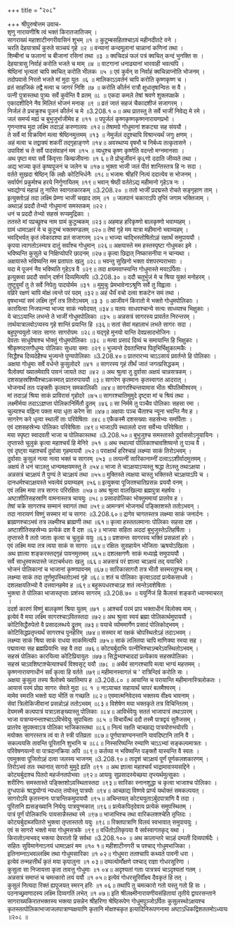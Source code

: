 +++
title = "२०८"

+++
श्रीपुरुषोत्तम उवाच-  
शृणु नारायणीश्रि त्वं भक्तं किरातजातिजम् ।  
सागराख्यं महाशाटीनगरीवासिनं शुभम् ॥१ ॥
कुटुम्बसहितश्चाऽयं महीनदीतटे वने ।  
चरति देहयात्रार्थं कुरुते सञ्चयं गृहे ॥२ ॥
वन्यानां कन्दमूलानां चान्नानां कणिनां तथा ।  
शिम्बीनां च फलानां च बीजानां रसिनां तथा ॥३ ॥
क्वचिदन्नं फलं पत्रं क्वचित् कन्दं भुनक्ति सः ।  
देहयात्रासु निर्वाहं करोति भजते च माम् ॥४ ॥
वाटगानां धनाढ्यानां भारवाही भवत्यपि ।  
श्रेष्ठिनां भृत्यतां चापि क्वचित् करोति भीलकः ॥५ ॥
एवं कुर्वन् स निर्वाहं क्वचिन्नाप्नोति भोजनम् ।  
तदोपवासे निरतो भजते मां मुदा युतः ॥६ ॥
मालिकाऽऽवर्तनं चापि करोति कृष्णकृष्ण च ।  
व्रतं साहजिकं तद्वै मत्वा च जागरं निशि ॥७ ॥
करोति कीर्तनं रात्रौ क्षुधातृषान्वितः स वै ।  
पत्नी पुत्रास्तथा पुत्र्यः सर्वे कुर्वन्ति वै व्रतम् ॥८ ॥
एकदा कमले तेषां श्रवणे शुक्लपक्षके ।  
एकादशीदिने नैव मिलितं भोजनं मनाक् ॥९ ॥
व्रतं जातं सहजं चैकादशीजं सजागरम् ।  
निर्जलं ते प्रचक्रुश्च पूजनं कीर्तनं च मे ॥3.208.१ ०॥
अथ प्रातस्तु ते सर्वे भाजीं निवेद्य मे रमे ।  
जलं समर्प्य मह्यं च बुभुजुर्भाजीमेव ह ॥११ ॥
पपुर्जलं कृष्णकृष्णकृष्णनारायणप्रभो ।  
गृणन्तश्च मुदा लक्ष्मि तदाऽहं करुणालयः ॥१२॥
तेषामग्रे गोधुमानां शकट्या सह संययौ ।  
ते सर्वे मां विक्रयिणं मत्वा श्रेष्ठिनमुत्तमम् ॥१३ ॥
नेमुर्जलं ददुश्चापि विश्रान्त्यर्थं जगुः क्षणम् ।  
अहं मत्वा च तद्वाक्यं शकरीं तद्गृहाङ्गणे ॥१४॥
अवस्थाप्य वृषभौ च निर्बध्य तत्कृतासने ।  
उपाविशं च ते सर्वे पादसंवाहनं मम ॥१५ ॥
व्यधुश्च कृष्ण कृष्णेति वदन्तो मग्नमानसाः ।  
अथ पृष्टा मया सर्वे किंवृत्ताः किम्प्रजीवनाः ॥१ ६॥
ते प्रोचुर्जीवनं कृ६णो ददाति जीव्यते तथा ।  
अद्य भाज्या कृतं कृष्यपूजनं च जलेन च ॥१७॥
भुक्ता भाजी जलं पीतं शान्तिस्तत्र हि नः सदा ।  
वर्तते सुखदा श्रेष्ठिन् किं लक्षैः कोटिभिर्धनैः ॥१८॥
भजामः श्रीहरिं नित्यं ददात्येव स भोजनम् ।  
सर्वार्पणं प्रकुर्मश्च हरये निर्गुणायितम् ॥१९॥
भवान् श्रेष्ठी वर्ततेऽद्य महीमानो गृहेऽत्र नः ।  
भवद्योग्यं महान्नं तु नास्ति स्वागतकारकम् ॥3.208.२० ॥
ततो भाजीं प्रदद्मस्ते रोचते सङ्गृहाण ताम् ।  
इत्युक्तोऽहं तदा लक्ष्मि प्रेम्णा भाजीं चखाद ताम् ॥१ ॥
जलपानं चकाराऽपि तृप्तिं जगाम भक्तिजाम् ।  
अथाऽहं प्रददौ तेभ्यो गोधुमानां समस्तकम् ॥२२।  
धनं च प्रददौ तेभ्यो सहस्रं रूप्यमुद्रिकाः ।  
ततस्ते मां पप्रच्छुश्च नाम ग्रामं कुटुम्बकम् ॥२३॥
अहमाह हरिकृष्णो बालकृष्णो भवाम्यहम् ।  
ग्रामं धामाऽक्षरं मे च कुटुम्बं भक्तमण्डलम् ॥२०॥
तेषां गृहे मम यात्रा महीमानो भवाम्यहम् ।  
भवद्भिर्यत् कृतं त्वेकादश्या व्रतं सजागरम् ॥२५॥
भाज्या चाद्भिस्तोषितोऽहं रक्षार्थं समुपाययौ ।  
कृपया त्वागतोऽस्म्यत्र दातुं सर्वांश्च गोधुमान् ॥२६॥
अक्षयास्ते मम हस्तस्पृष्टा गोधुमका इमे ।  
भविष्यन्ति कुसुले च निक्षिप्योपरि छादनम् ॥२७॥
कृत्वा छिद्रात् निष्कासनीया न चान्यथा ।  
अक्षयास्ते भविष्यन्ति मम प्रतापतः खलु ॥२८॥
भवन्तु सुखिनो भक्ता वंशपरम्पराभवाः ।  
यदा मे पूजनं नैव भविष्यति गृहेऽत्र वै ॥२९॥
तदा क्षयमवाप्स्यन्ति गोधुमास्ते मयाऽर्पिताः ।  
इत्युक्त्वा प्रददौ सर्वान् दर्शनं दिव्यमित्यपि ॥3.208.३० ॥
ददौ चतुर्भुजं मे च श्रिया युक्तं मनोहरम् ।  
तुष्टुवुर्मां तु ते सर्वे निपेतुः पादयोर्मम ॥३१ ॥
मुमुचुः प्रेमभावेनाऽश्रूणि सर्वे तु विह्वलाः ।  
वव्रिरे रक्षणं चापि मोक्षं त्वन्ते परं पदम् ॥३२॥
अहं धैर्यं वचो दत्वा शकटेन समं तथा ।  
वृषभाभ्यां समं लक्ष्मि तूर्णं तत्र तिरोऽभवम् ॥३ ३ ॥
आजीवनं किरातो मे भक्तो गोधुमपोलिकाः ।  
कारयित्वा निजपत्न्या भाज्या साकं न्यवेदयत् ॥३४॥
यतयः साधवश्चान्ये सत्यः साध्व्यश्च भिक्षुकाः ।  
ये चाऽऽयान्ति लभन्ते ते भाजीं गोधुमपोलिकाः ॥३५ ॥
अन्नसत्रं सागरस्य प्रावर्तत निरन्तरम् ।  
तार्थयात्रालवोऽप्यस्य गृहे शान्तिं प्रयान्ति हि ॥३६॥
सतां सेवां महालाभं लभते सागरः सदा ।  
बहुपुण्ययुतो जातः सागरः सागरोपमः ॥२८॥
यद्गृहे मुनयो यान्ति देवप्रसादभोजिनः ।  
देवताः साधुवेषाश्च भोक्तुं गोधुमपोलिकाः ॥३८ ॥
मत्वा प्रसादं दिव्यं च समायान्ति हि भिक्षुकाः ।  
श्रीकृष्णदत्तगौधुम्यः पोलिकाः सुधया समाः ॥२९॥
भुज्यन्ते देवताभिश्च पितृभिर्भिक्षुकात्मकैः ।  
सिद्धैश्च दिव्यदेहैश्च भुज्यन्ते पुण्यपोलिकाः ॥3.208.४०॥
प्रातरारभ्य चाऽऽसायं प्रवर्तन्ते हि पोलिकाः ।  
अक्षया गोधुमाः सर्वे वर्धन्ते कुसुलोदरे ॥४१ ॥
सागरस्य गृहं तीर्थं जातं जगत्प्रसिद्धकम् ।  
त्रैलोक्यां ख्यातमेवापि पावनं जायते तदा ॥४२ ॥
अथ श्रुत्वा तु दुर्वासा अक्षयं चान्नसत्रकम् ।  
दशसाहस्रशिष्यैश्चाऽकस्मात् प्रातरुपाययौ ॥३॥
सागरेण कृतमानः कृतस्वागत आदरात् ।  
भोजनार्थं ततः पङ्क्तीः कृतवान् समकालिकीः ॥४४॥
सागरश्चिन्तयामास भीतः श्रीपतिमीश्वरम् ।  
मां तदाऽहं श्रिया साकं प्राविरासं गृहोदरे ॥४५॥
सागरश्चातिमुमुदे दृष्ट्वा मां च श्रियं तथा ।  
लक्ष्मीर्मया तदाऽऽज्ञप्ता पोलिकानिर्मितौ द्रुतम् ॥४६॥
सा निर्ममे तु पञ्चैव पोलिकाः सहसा रमा ।  
चुल्याश्च वह्निना पक्ता मया धृता करेण सा ॥४७॥
अक्षयाः पञ्च चैताश्च न्यूना भवन्ति नैव ह ।  
सागरेण करे धृत्वा स्थालीं ताः परिवेषिताः ॥४८॥
एकैकस्मै दशसख्याः सहस्रेभ्यः समर्पिताः ।  
एवं दशसहस्रेभ्यः पोलिकाः परिवेषिताः ॥४९॥
भाजाऽपि स्थालतो दत्ता सर्वेभ्यः परिवेषिता ।  
मया स्पृष्टा स्वादवती भाजा च पोलिकास्तथा ॥3.208.५०॥
बुभुजुश्च समस्तास्ते दुर्वाससोऽनुयायिनः ।  
तृप्तास्ते चुलुकं कृत्वा महाश्चर्यं हि मेनिरे ॥५१ ॥
अथ स्थाल्यां पोलिकाश्चावशिष्यन्ते तु पञ्च वै ।  
एवं दृष्ट्वा महाश्चर्यं दुर्वासा गृहमाययौ ॥५२॥
पराक्षार्थं हरिश्चाहं लक्ष्म्या साकं तिरोऽभवम् ।  
दुर्वासाः कुसुलं नत्वा नत्वा भक्तं च सागरम् ॥५३ ॥
तत्पत्नीं सारिकानाम्नीं दत्वाऽऽशीर्वादमुत्तमम् ।  
अक्षयं ते धनं चाऽस्तु धान्यमक्षयमस्तु ते ॥५४॥
भाजा ते चाऽक्षयाऽप्यस्तु श्रद्धा तेऽस्तु तथाऽक्षया ।  
अन्नसत्रं चाऽक्षयं तै पुण्यं ते चाऽक्षयं तथा ॥५५॥
मुक्तिस्ते त्वक्षया चास्तु भक्तिस्ते चाऽक्षयाऽपि च ।  
दानधर्मश्चाऽक्षयस्ते भवत्वेवं प्रयाम्यहम् ॥५६॥
इत्युक्त्वा पूजितश्चातिप्रसन्नः प्रययौ वनम् ।  
एवं लक्ष्मि मया तत्र सागरः परिरक्षितः ॥५७॥
अथ श्रुत्वा वालखिल्या ब्रह्मपुत्रा महर्षयः ।  
अष्टाशीतिसहस्राणि वामनास्तत्र चाययुः ॥५८॥
प्रसादपोलिका भोक्तुममायां प्रातरेव ह ।  
तेषां चक्रे सागरश्च सम्मानं स्वागतं तथा ॥५९॥
आमन्त्रणं भोजनार्थं पङ्क्तिशस्ते ततोऽभवन् ।  
तदा नारायणं विष्णुं सस्मार मां च सागरः ॥3.208.६०॥
द्रागेव चागतस्तत्र लक्ष्म्या साकं जनार्दनः ।  
ब्राह्मणश्चाऽभवं तत्र लक्ष्मीश्च ब्राह्मणी तथा ॥६१॥
कृत्वा हस्ततलमानाः पोलिकाः सहसा दश ।  
अष्टाशीतिसहस्रेभ्यः प्रत्येकं दश वै दश ॥६२॥
भाजया सहिता अददां बुभुजुस्तेऽतिहर्षिताः ।  
तृप्तास्ते वै ततो जाताः कृत्वा च चुलुकं ययुः ॥६३॥
प्रशसन्तः सागरस्य भक्तिं प्रसन्नतां हरेः ।  
एवं लक्ष्मि मया तत्र त्वया साकं स सागरः ॥६४॥
रक्षितः सुसहायेन भोजिताः ऋषयोऽखिलाः ।  
अथ ज्ञात्वा शङ्करस्तद्गृहं पावनमुत्तमम् ॥६५॥
दशलक्षगणैः साकं मध्याह्ने समुपाययौ ।  
सर्वे साधुस्वरूपास्ते जटाचर्मधराः खलु ॥६६॥
अन्नसत्रं परं ज्ञात्वा चाऽक्षयं तद् ययाचिरे ।  
भोजनं पोलिकानां च भाजानां कृष्णपावनम् ॥६७॥
सारिकासागरौ तत्र भीतौ सस्मरतुश्च माम् ।  
लक्ष्म्या साकं तदा तूर्णमुपस्थितोऽभवं गृहे ॥६८॥
शतं च पोलिकाः कृत्वाऽददां प्रत्येकसाधवे ।  
दशलक्षयतिभ्यो वै दत्तवानहमेव ह ॥६९॥
बहुरूपधरश्चाऽह शतं त्वन्तेऽवशेषिताः ।  
भुक्त्वा ते पोलिका भाजास्तृप्ताः प्रशंस्य सागरम् ॥3.208.७० ॥
ययुर्निजं हि कैलासं शङ्करो ध्यानमाचरत् ।  
ददर्श कारणं विष्णुं बालकृष्णं श्रिया युतम् ॥७१ ॥
आश्चर्यं परमं प्राप भक्ताधीनं विलोक्य माम् ।  
इत्येवं वै मया लक्ष्मि सागरश्चाऽवितस्तदा ॥७२॥
अथ श्रुत्वा स्वयं ब्रह्मा पोलिकार्थमुपाययौ ।  
कोटिसिद्धैरुपेतो वै प्रसादलब्धये द्रुतम् ॥७३॥
ययाचे व्योममार्गेण प्रसादं पोलिकोद्भवम् ।  
कोटिसिद्धप्रतृप्त्यर्थं सागरश्च पुनर्हरिम् ॥७४॥
सस्मार मां रक्षकं चोपस्थितोऽहं तदाऽभवम् ।  
लक्ष्म्या साकं श्रिया साकं राधया साकमित्यपि ॥७५॥
साकं ललितया चापि माणिक्या रमया सह ।  
पद्मावत्या सह ब्रह्मप्रियाभिः सह वै तदा ॥७६॥
कोट्यर्बुदाभिः पत्नीभिश्चाऽम्बरेऽवस्थितोऽभवम् ।  
सहस्रं पोलिकाः कारयित्वा कोटिप्रियायुतः ॥७७॥
सिद्धेभ्यश्चाददां प्रत्येकाय सहस्रपोलिकाः ।  
सहस्रं चाऽवशिष्टाश्चेत्याश्चर्यं विश्वसृट् ययौ ॥७८ ॥
अथैवं सागरश्चापि मत्वा भाग्यं महत्तमम् ।  
कृष्णनारायणाधीनं सर्वं कृत्वा हि वर्तते ॥७९॥
महीमानस्वागतं च ' रात्रिन्दिवं करोति सः ।  
अक्षया कुसुला तस्य त्रैलोक्ये ख्यातिमाप ह ॥3.208.८० ॥
आयान्ति च परायान्ति महीमानास्त्रिलोकतः ।  
आयासं परमं प्रोह्य सागरः सेवते मुदा ॥८ १ ॥
नाऽयाचत सहायार्थं चापरं बलमैश्वरम् ।  
मामेव स्मरति भक्तो यदा भीतिं स गच्छति ॥८२॥
एवमात्मनिवेदस्य भक्तस्य वीक्ष्य भावनाम् ।  
सेवां त्रिलोकिजीवानां प्रसन्नोऽहं ततोऽभवम् ॥८३॥
विशेषेण मया भक्तकृते तत्र विचिन्तितम् ।  
देयमस्मै कल्पपात्रं यत्राऽसङ्ख्यास्तु पोलिकाः ॥८४॥
आविर्भवेयुः सततं भाजापात्रं तथाऽपरम् ।  
भाजा यत्राप्यनन्ताश्चाऽऽविर्भवेयुः सुपाचिताः ॥८५ ॥
विचार्येत्थं ददौ तस्मै पात्रद्वयं सुतैजसम् ।  
प्रातरेव सुपक्त्वाऽत्र पोलिका भाजिकास्तथा ॥८६॥
नित्यं रक्षति चाच्छाद्य पात्रयोरुभयोरपि ।  
मयोक्तः सागरस्तत्र त्वं वा ते स्त्री पतिव्रता ॥८७॥
पूर्णपात्राण्यनन्तानि यावदिष्टानि तानि वै ।  
सकल्पयसि तावन्ति पूरितानि शुभानि च ॥८८॥
निस्सरिष्यन्ति रम्याणि चाऽऽभ्यां सङ्कल्पमात्रतः ।  
परिवेषणयत्नो वा पात्रदानक्रिया अपि ॥८९॥
कर्तव्या न भविष्यन्ति पङ्क्तौ यास्यन्ति वै स्वतः ।  
एवमुक्त्वा पूजितोऽहं दत्वा जलस्य भाजनम् ॥3.208.९०॥
तादृशं चाऽक्षयं पूर्णं पूर्णकलशकारणम् ।  
तिरोऽभवं ततः स्थानात् सागरो मुमुदे ह्यति ॥९१ ॥
अथ ज्ञात्वा महाश्चर्यं भाद्रामावास्यसद्दिने ।  
कोट्यर्बुदाश्च पितरो महर्जनतपोभवाः ॥९२॥
आययुः सुप्रसादस्येच्छया तृप्त्यर्थमुत्सुकाः ।  
शरीरिणः समस्तास्ते पङ्क्तिशोऽवस्थितास्तदा ॥९३॥
सारिका स्नानशुद्धा च कृत्वा भाजाश्च पोलिकाः ।  
दुग्धपाकं श्राद्धयोग्यं न्यधात् तयोस्तु पात्रयोः ॥९४॥
आच्छाद्य विष्णवे प्रार्प्य यथोक्तं समकल्पयत् ।  
सागरोऽपि कृतस्नानः पात्रान्तिकमुपाययौ ॥९५॥
अचिन्तयत् कोट्ययुताऽर्बुदपात्राणि वै तदा ।  
पूरितानि ह्यसङ्ख्यानि निर्ययुः पात्रयुग्मकात् ॥९६॥
प्रत्येकपितृदेवाय प्रत्येकं समुपस्थितम् ।  
पात्रं पूर्णं पोलिकाभिः पायसान्नैस्तथा रमे ॥९७॥
भाजाभिश्च तथा वारिकलशश्चेति तृप्तिदः ।  
कोट्यर्बुदाब्जपितरो भुक्त्वा तृप्तास्ततो ययुः ॥९८॥
रिक्तपात्राणि विलयं स्वभावात् समुपाययुः ।  
एवं स सागरो भक्तो मया गोधुमसत्रके ॥९९॥
वर्धितोऽतिकृपया वै सर्वस्वागतकृद् यथा ।  
किरातोऽन्वभवद् भक्त्या देवरातो हि सर्वथा ॥3.208.१०० ॥
अथ कालान्तरे चाऽहं दम्पती दिव्यपार्षदैः ।  
सहितः सुविमानेनाऽनयं धामाऽक्षरं मम ॥१० १॥
महीशाटीनगरी च पश्चाद् गोधुमभाजिका ।  
इतिनाम्नाऽभवल्लक्ष्मि तथा गोधुमसारिका ॥१ ०२॥
गोधुमरा ततश्चापि कथ्यते पावनी धरा ।  
इत्येवं तन्महत्तीर्थं कृतं मया कृपालुना ॥१ ०३॥
दम्पत्योर्मोक्षणे पश्चाद् राज्ञा गोधरसूरिणा ।  
कुसुला सा निजायत्ता कृता तावत्तु गोधुमाः ॥१ ०४॥
अदृश्यतां गताः पात्रत्रयं चाऽदृश्यतां गतम् ।  
अन्नसत्रं समाप्तं च चमत्कारो लयं ययौ ॥१ ०५॥
इत्येवं गोधरसूरिर्वीक्ष्य दैवकृतं हि तत् ।  
कुसुलं नित्यदा रिक्तं ह्यपूजयत् स्मरन् हरिः ॥१ ०६॥
तथापि तु चमत्कारो गतो यस्तु गतो हि सः ।  
पठनाच्छ्रवणादस्य लक्ष्मि दिव्यगतिं लभेत् ॥१ ०७॥
इति श्रीलक्ष्मीनारायणीयसंहितायां तृतीये द्वापरसन्ताने सागराख्यकिरातभक्तस्य भक्त्या प्रसन्नेन श्रीहरिणा श्रेष्ठिरूपेण गोधुमपुञ्जोऽर्पितः कुसुलस्थोऽक्षयश्च कृतस्तत्पोलिकाभाजाजलपात्राण्यक्षयाणि कृतानि मोक्षश्चकृत इत्यादिनिरूपणनामा अष्टाऽधिकद्विशततमोऽध्यायः ॥२०८ ॥
    
